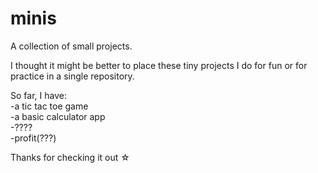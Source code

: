 # minis
A collection of small projects.

I thought it might be better to place these tiny projects I do for fun or for practice in a single repository. 

So far, I have: <br>
-a tic tac toe game <br>
-a basic calculator app <br>
-???? <br>
-profit(???)<br>

Thanks for checking it out ☆
